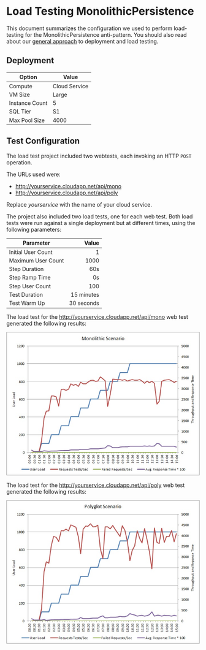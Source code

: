 # Load Testing MonolithicPersistence

This document summarizes the configuration we used to perform load-testing for the MonolithicPersistence anti-pattern. You should also read about our [general approach][general approach] to deployment and load testing.

## Deployment

 Option             | Value  
------------------- | -------------
Compute             | Cloud Service
VM Size             | Large
Instance Count      | 5
SQL Tier            | S1
Max Pool Size       | 4000

## Test Configuration

The load test project included two webtests, each invoking an HTTP `POST` operation.

The URLs used were:

- http://yourservice.cloudapp.net/api/mono
- http://yourservice.cloudapp.net/api/poly

Replace *yourservice* with the name of your cloud service.

The project also included two load tests, one for each web test. Both load tests were
run against a single deployment but at different times, using the following parameters:

Parameter           | Value
------------------- | ------------:
Initial User Count  | 1
Maximum User Count  | 1000
Step Duration       | 60s
Step Ramp Time      | 0s
Step User Count     | 100
Test Duration       | 15 minutes
Test Warm Up        | 30 seconds

The load test for the http://yourservice.cloudapp.net/api/mono web test generated the following results:

![Load-test results][LoadTest1]

The load test for the http://yourservice.cloudapp.net/api/poly web test generated the following results:

![Load-test results][LoadTest2]

[general approach]: /LoadTesting.md

[LoadTest1]: Figures/MonolithicScenarioLoadTest.jpg
[LoadTest2]: Figures/PolyglotScenarioLoadTest.jpg
